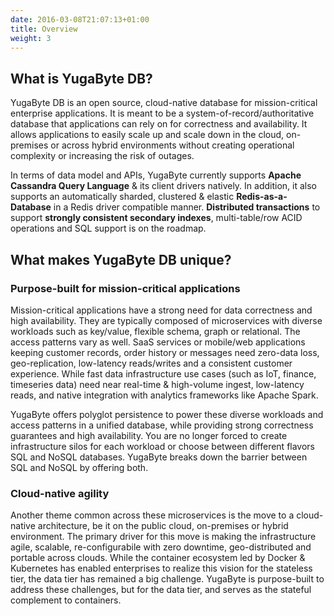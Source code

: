 ```yaml
---
date: 2016-03-08T21:07:13+01:00
title: Overview
weight: 3
---
```


## What is YugaByte DB?

YugaByte DB is an open source, cloud-native database for mission-critical enterprise applications. It is meant to be a system-of-record/authoritative database that applications can rely on for correctness and availability. It allows applications to easily scale up and scale down in the cloud, on-premises or across hybrid environments without creating operational complexity or increasing the risk of outages.

In terms of data model and APIs, YugaByte currently supports **Apache Cassandra Query Language** & its client drivers natively. In addition, it also supports an automatically sharded, clustered & elastic **Redis-as-a-Database** in a Redis driver compatible manner. **Distributed transactions** to support **strongly consistent secondary indexes**, multi-table/row ACID operations and SQL support is on the roadmap.

## What makes YugaByte DB unique?

### Purpose-built for mission-critical applications

Mission-critical applications have a strong need for data correctness and high availability. They are typically composed of microservices with diverse workloads such as key/value, flexible schema, graph or relational. The access patterns vary as well. SaaS services or mobile/web applications keeping customer records, order history or messages need zero-data loss, geo-replication, low-latency reads/writes and a consistent customer experience. While fast data infrastructure use cases (such as IoT, finance, timeseries data) need near real-time & high-volume ingest, low-latency reads, and native integration with analytics frameworks like Apache Spark.

YugaByte offers polyglot persistence to power these diverse workloads and access patterns in a unified database, while providing strong correctness guarantees and high availability. You are no longer forced to create infrastructure silos for each workload or choose between different flavors SQL and NoSQL databases. YugaByte breaks down the barrier between SQL and NoSQL by offering both.

### Cloud-native agility

Another theme common across these microservices is the move to a cloud-native architecture, be it on the public cloud, on-premises or hybrid environment. The primary driver for this move is making the infrastructure agile, scalable, re-configurabile with zero downtime, geo-distributed and portable across clouds. While the container ecosystem led by Docker & Kubernetes has enabled enterprises to realize this vision for the stateless tier, the data tier has remained a big challenge.  YugaByte is purpose-built to address these challenges, but for the data tier, and serves as the stateful complement to containers.